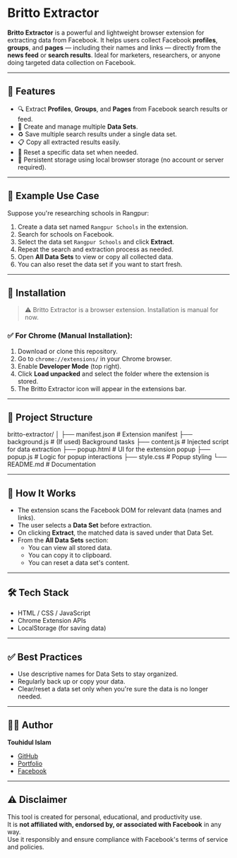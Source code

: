 # Britto Extractor

**Britto Extractor** is a powerful and lightweight browser extension for extracting data from Facebook. It helps users collect Facebook **profiles**, **groups**, and **pages** — including their names and links — directly from the **news feed** or **search results**. Ideal for marketers, researchers, or anyone doing targeted data collection on Facebook.

---

## 🚀 Features

- 🔍 Extract **Profiles**, **Groups**, and **Pages** from Facebook search results or feed.
- 📂 Create and manage multiple **Data Sets**.
- ♻️ Save multiple search results under a single data set.
- 📋 Copy all extracted results easily.
- 🔁 Reset a specific data set when needed.
- 🧠 Persistent storage using local browser storage (no account or server required).

---

## 📌 Example Use Case

Suppose you're researching schools in Rangpur:

1. Create a data set named `Rangpur Schools` in the extension.
2. Search for schools on Facebook.
3. Select the data set `Rangpur Schools` and click **Extract**.
4. Repeat the search and extraction process as needed.
5. Open **All Data Sets** to view or copy all collected data.
6. You can also reset the data set if you want to start fresh.

---

## 🧩 Installation

> ⚠️ Britto Extractor is a browser extension. Installation is manual for now.

### ✅ For Chrome (Manual Installation):

1. Download or clone this repository.
2. Go to `chrome://extensions/` in your Chrome browser.
3. Enable **Developer Mode** (top right).
4. Click **Load unpacked** and select the folder where the extension is stored.
5. The Britto Extractor icon will appear in the extensions bar.

---

## 📁 Project Structure

britto-extractor/
│
├── manifest.json # Extension manifest
├── background.js # (If used) Background tasks
├── content.js # Injected script for data extraction
├── popup.html # UI for the extension popup
├── popup.js # Logic for popup interactions
├── style.css # Popup styling
└── README.md # Documentation

---

## 🧠 How It Works

- The extension scans the Facebook DOM for relevant data (names and links).
- The user selects a **Data Set** before extraction.
- On clicking **Extract**, the matched data is saved under that Data Set.
- From the **All Data Sets** section:
  - You can view all stored data.
  - You can copy it to clipboard.
  - You can reset a data set's content.

---

## 🛠 Tech Stack

- HTML / CSS / JavaScript
- Chrome Extension APIs
- LocalStorage (for saving data)

---

## ✅ Best Practices

- Use descriptive names for Data Sets to stay organized.
- Regularly back up or copy your data.
- Clear/reset a data set only when you're sure the data is no longer needed.

---

## 🙋‍♂️ Author

**Touhidul Islam**

- [GitHub](https://github.com/touhidul7)  
- [Portfolio](https://touhidul.vercel.app)  
- [Facebook](https://www.facebook.com/touhidul5700)  

---

## ⚠️ Disclaimer

This tool is created for personal, educational, and productivity use.  
It is **not affiliated with, endorsed by, or associated with Facebook** in any way.  
Use it responsibly and ensure compliance with Facebook's terms of service and policies.